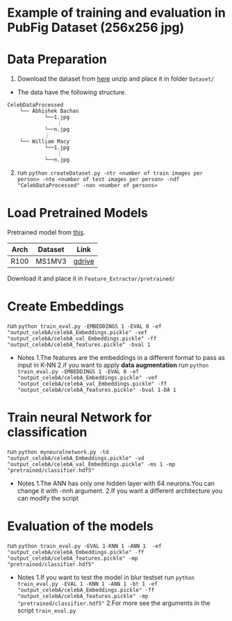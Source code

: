 ﻿# Example of training and evaluation in PubFig Dataset (256x256 jpg)



# Data Preparation
1. Download the dataset from [here](https://www.kaggle.com/datasets/kaustubhchaudhari/pubfig-dataset-256x256-jpg)
unzip and place it in folder `Dataset/`
- The data  have the following structure.
```
CelebDataProcessed
    └── Abhishek Bachan
            └──1.jpg
                ⋮
            └──n.jpg
            ⋮
    └── William Macy                                                                                  
            └──1.jpg
                ⋮
            └──n.jpg                                                                             
```
2. run
    `python createDataset.py -ntr <number of train images per person> -nte <number of test images per person> -ndf "CelebDataProcessed" -non <number of persons>`

# Load Pretrained Models
Pretrained model from [this](https://github.com/mk-minchul/AdaFace).

| Arch | Dataset    | Link                                                                                         |
|------|------------|----------------------------------------------------------------------------------------------|
| R100 | MS1MV3     | [gdrive](https://drive.google.com/file/d/1hRI8YhlfTx2YMzyDwsqLTOxbyFVOqpSI/view?usp=sharing) |

Download it and place it in `Feature_Extractor/pretrained/`

# Create Embeddings
run 
  `python train_eval.py -EMBEDDINGS 1 -EVAL 0 -ef "output_celebA/celebA_Embeddings.pickle" -vef "output_celebA/celebA_val_Embeddings.pickle" -ff "output_celebA/celebA_features.pickle" -bval 1`
- Notes
  1.The features are the embeddings in a different format to pass as input in K-NN
  2.if you want to apply **data augmentation** run
  `python train_eval.py -EMBEDDINGS 1 -EVAL 0 -ef "output_celebA/celebA_Embeddings.pickle" -vef "output_celebA/celebA_val_Embeddings.pickle" -ff "output_celebA/celebA_features.pickle" -bval 1-DA 1`

# Train neural Network for classification
run
  `python myneuralnetwork.py -td "output_celebA/celebA_Embeddings.pickle" -vd "output_celebA/celebA_val_Embeddings.pickle" -ms 1 -mp "pretrained/classifier.hdf5"`
- Notes
  1.The ANN has only one hidden layer with 64 neurons.You can change it with -nnh <Number of Neurons> argument.
  2.If you want a different architecture you can modify the script 

# Evaluation of the models
run
  `python train_eval.py -EVAL 1-KNN 1 -ANN 1  -ef "output_celebA/celebA_Embeddings.pickle" -ff "output_celebA/celebA_features.pickle" -mp "pretrained/classifier.hdf5"`
- Notes
  1.If you want to test the model in blur testset run
  `python train_eval.py -EVAL 1 -KNN 1 -ANN 1 -bt 1 -ef "output_celebA/celebA_Embeddings.pickle" -ff "output_celebA/celebA_features.pickle" -mp "pretrained/classifier.hdf5"`
  2.For more see the arguments in the script `train_eval.py`



